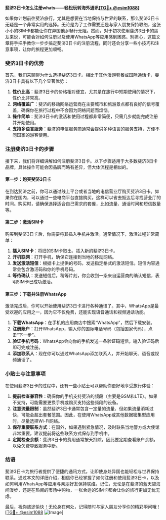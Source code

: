 **斐济3日卡怎么注册whats——轻松玩转海外通讯[[TG💪+ @esim1088](https://t.me/s/esim1088)]**

如果你计划前往斐济旅行，尤其是想要在当地保持与世界的联系，那么斐济3日卡无疑是一个非常实用的选择。无论是为了工作需要还是与家人朋友保持联络，这张小小的SIM卡都能让你在异国他乡畅行无阻。然而，对于初次使用斐济3日卡的朋友来说，可能会对如何注册以及使用WhatsApp等应用感到困惑。别担心，这篇文章将手把手教你一步步搞定斐济3日卡的注册流程，同时还会分享一些小技巧和注意事项，让你的旅程更加顺畅。

### 斐济3日卡的优势

首先，我们来聊聊为什么选择斐济3日卡。相比于其他漫游套餐或国际通话卡，斐济3日卡具有以下几个显著优势：

1. **性价比高**：斐济3日卡的价格相对便宜，尤其是在旅行中短期使用的情况下，性价比非常高。
2. **网络覆盖广**：斐济的移动网络运营商在主要城市和旅游景点都有良好的信号覆盖，确保你在旅行过程中不会因为网络问题而烦恼。
3. **操作简单**：斐济3日卡的激活和使用过程都非常简便，只需几步就能完成注册并开始使用。
4. **支持多语言服务**：斐济的电信服务商通常会提供多种语言的服务支持，方便不同国家的游客使用。

### 注册斐济3日卡的步骤

接下来，我们将详细讲解如何注册斐济3日卡。以下步骤适用于大多数斐济3日卡品牌，具体操作可能会因品牌而略有差异，但大体流程是相似的。

#### 第一步：购买斐济3日卡

在到达斐济之前，你可以通过线上平台或者当地的电信营业厅购买斐济3日卡。如果你在国内，可以通过一些电商平台直接购买，这样可以省去抵达后寻找营业厅的时间。购买时，请确保选择适合自己需求的套餐，比如流量、通话时间和短信数量等。

#### 第二步：激活SIM卡

购买到斐济3日卡后，你需要将其插入手机并激活。通常情况下，激活过程非常简单：

1. **插入SIM卡**：将旧的SIM卡取出，插入新的斐济3日卡。
2. **开机联网**：打开手机，确保它连接到当地的移动网络。
3. **发送激活短信**：根据卡上提供的号码，发送指定格式的激活短信。短信内容通常会包含激活码和你的手机号码。
4. **等待确认**：发送短信后，稍等片刻，你会收到一条来自运营商的确认短信，表明SIM卡已成功激活。

#### 第三步：下载并注册WhatsApp

激活完成后，你可以开始使用斐济3日卡进行各种通讯了。其中，WhatsApp是最受欢迎的应用之一，因为它不仅免费，还能实现语音通话和视频通话功能。

1. **下载WhatsApp**：在手机的应用商店中搜索“WhatsApp”，然后下载安装。
2. **注册账户**：打开WhatsApp，输入你的国际电话号码（包括国家代码），点击“下一步”。
3. **验证手机号码**：WhatsApp会向你的手机发送一条验证码短信，输入验证码后即可完成注册。
4. **添加联系人**：现在你可以通过WhatsApp添加联系人，并开始聊天、语音或视频通话了。

### 小贴士与注意事项

在使用斐济3日卡的过程中，还有一些小贴士可以帮助你更好地享受旅行体验：

1. **提前检查兼容性**：确保你的手机支持斐济的频段（主要是GSM和LTE）。如果不支持，可能需要更换手机或购买支持这些频段的设备。
2. **注意流量限制**：虽然斐济3日卡通常包含一定量的流量，但如果流量消耗过快，可能会超出套餐范围。因此，在使用WhatsApp或其他数据密集型应用时，尽量选择Wi-Fi网络。
3. **保存重要联系方式**：在国外，如果遇到紧急情况，及时联系当地警方或大使馆非常重要。建议提前将这些联系方式保存到手机中。
4. **定期检查余额**：斐济3日卡的费用通常按天扣除，因此要定期查看账户余额，以免欠费导致服务中断。

### 结语

斐济3日卡为旅行者提供了便捷的通讯方式，让即使身处异国也能轻松与世界保持联系。通过本文的详细介绍，相信你已经掌握了如何注册和使用斐济3日卡，以及如何利用WhatsApp等应用与亲朋好友保持联络。记住，无论是在斐济的蓝天碧海间漫步，还是在热闹的市场中购物，一张合适的SIM卡都会让你的旅行更加无忧无虑。

最后，祝你旅途愉快！无论身在何处，记得随时与家人朋友分享你的精彩瞬间哦！[[TG💪+ @esim1088](https://t.me/s/esim1088) ![Image](https://i.postimg.cc/4NQfJmqS/Snipaste-2025-05-13-00-14-12.png)]